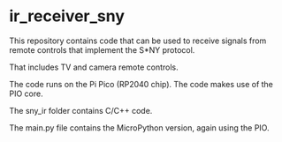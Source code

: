 # ir_receiver_sny

This repository contains code that can be used to receive signals from remote controls that implement the S*NY protocol.

That includes TV and camera remote controls.

The code runs on the Pi Pico (RP2040 chip). The code makes use of the PIO core.

The sny_ir folder contains C/C++ code.

The main.py file contains the MicroPython version, again using the PIO.

